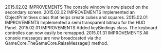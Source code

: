 
2015.02.02	IMPROVEMENTS	The console window is now placed on the secondary screen.
2015.02.02	IMPROVEMENTS	Implemented an ObjectPrimitives class that helps create cubes and squares.
2015.02.01	IMPROVEMENTS	Implemented a semi transparent bitmap for the HUD Panel.
2015.02.01	IMPROVEMENTS	Added keyBindings class. The keyboard controlles can now easily be remapped.
2015.01.31	IMPROVEMENTS	All console messages are now broadcasted via the GameCore.TheGameCore.RaiseMessage() method.